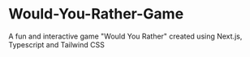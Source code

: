 # Would-You-Rather-Game
A fun and interactive game "Would You Rather" created using Next.js, Typescript and Tailwind CSS
